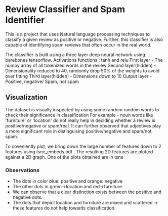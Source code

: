 # Review Classifier and Spam Identifier 

This is a project that uses Natural language processing techniques to classify a given review as positive or negative. Further, this classifier is also capable of identifying spam reviews that often occur in the real world. 

The classifier is built using a three layer deep neural network using barebones tensorflow. 
Activations functions : tanh and relu 
First layer - The numpy array of all tokenized words in the review 
Second layer(hidden) - Dimensionality reduced to 40, randomly drop 50% of the weights to avoid over fitting 
Third layer(hidden) - Dimensions down to 10 
Output layer - Positive, negative/ Spam, not spam 

## Visualization 
The dataset is visually inspected by using some random random words to check their significance in classification 
For example - noun words like 'furniture' or 'location' do not really help in deciding whether a review is positive/negative or spam/real. It can further observed that adjectives play a more significant role in distinguising positive/negative and spam/not spam. 

To coveniently plot, we bring down the large number of features down to 2 features using tsne_embeds.pdf . 
The resulting 2D features are plotted against a 2D graph. 
One of the plots obtained are in tsne

### Observations
- The dots in color blue: positive and orange:  negative
- The other dots in green->location and red->furniture. 
- We can observe that a clear distinction exists between the positive and negative dots. 
- The dots that depict location and furniture are mixed and scattered -> these features do not help towards classification. 
